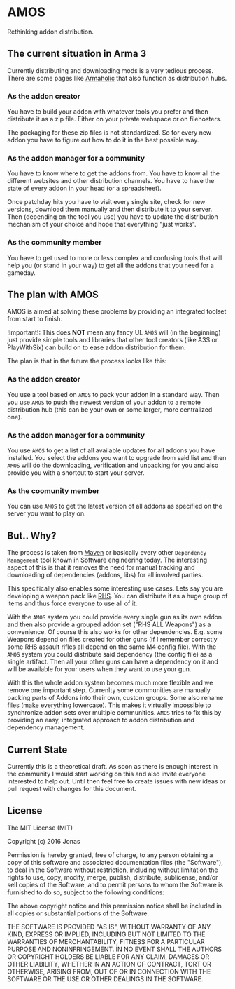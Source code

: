 # AMOS
Rethinking addon distribution.

## The current situation in Arma 3

Currently distributing and downloading mods is a very tedious process.
There are some pages like [Armaholic](http://www.armaholic.com/) that also function as distribution hubs.

### As the addon creator
You have to build your addon with whatever tools you prefer and then distribute it as a zip file. 
Either on your private webspace or on filehosters.

The packaging for these zip files is not standardized. So for every new addon you have to figure out how to do it in the 
best possible way.

### As the addon manager for a community
You have to know where to get the addons from. You have to know all the different websites and other distribution channels. You have
to have the state of every addon in your head (or a spreadsheet).

Once patchday hits you have to visit every single site, check for new versions, download them manually and then distribute it to your server.
Then (depending on the tool you use) you have to update the distribution mechanism of your choice and hope that everything "just works".

### As the community member
You have to get used to more or less complex and confusing tools that will help you (or stand in your way) to get all the addons that you need for a gameday.


## The plan with AMOS

AMOS is aimed at solving these problems by providing an integrated toolset from start to finish.

!Important!: This does **NOT** mean any fancy UI. `AMOS` will (in the beginning) just provide simple tools and libraries that other tool creators
(like A3S or PlayWithSix) can build on to ease addon distribution for them.

The plan is that in the future the process looks like this:

### As the addon creator

You use a tool based on `AMOS` to pack your addon in a standard way.
Then you use `AMOS` to push the newest version of your addon to a remote distribution hub (this can be your own or some larger, 
more centralized one).

### As the addon manager for a community

You use `AMOS` to get a list of all available updates for all addons you have installed.
You select the addons you want to upgrade from said list and then `AMOS` will do the downloading, verification and unpacking for you and also
provide you with a shortcut to start your server.

### As the coomunity member
You can use `AMOS` to get the latest version of all addons as specified on the server you want to play on.

## But.. Why?

The process is taken from [Maven](https://maven.apache.org/) or basically every other `Dependency Management` tool known in Software engineering today.
The interesting aspect of this is that it removes the need for manual tracking and downloading of dependencies (addons, libs) for all involved parties.

This specifically also enables some interesting use cases.
Lets say you are developing a weapon pack like [RHS](http://www.rhsmods.org/). You can distribute it as a huge group of items and thus force
everyone to use all of it.

With the `AMOS` system you could provide every single gun as its own addon and then also provide a grouped addon set ("RHS ALL Weapons") as a convenience.
Of course this also works for other dependencies. E.g. some Weapons depend on files created for other guns (if I remember correctly some RHS assault rifles all depend
on the same M4 config file). With the `AMOS` system you could distribute said dependency (the config file) as a single artifact. Then all your
other guns can have a dependency on it and will be available for your users when they want to use your gun.

With this the whole addon system becomes much more flexible and we remove one important step.
Currenlty some communities are manually packing parts of Addons into their own, custom groups. Some also rename files (make everything lowercase).
This makes it virtually impossible to synchronize addon sets over multiple communities. `AMOS` tries to fix this by providing an easy, integrated
approach to addon distribution and dependency management.

## Current State
Currently this is a theoretical draft. As soon as there is enough interest in the community I would start working on this and also invite everyone interested
to help out. Until then feel free to create issues with new ideas or pull request with changes for this document.


## License
The MIT License (MIT)

Copyright (c) 2016 Jonas

Permission is hereby granted, free of charge, to any person obtaining a copy
of this software and associated documentation files (the "Software"), to deal
in the Software without restriction, including without limitation the rights
to use, copy, modify, merge, publish, distribute, sublicense, and/or sell
copies of the Software, and to permit persons to whom the Software is
furnished to do so, subject to the following conditions:

The above copyright notice and this permission notice shall be included in all
copies or substantial portions of the Software.

THE SOFTWARE IS PROVIDED "AS IS", WITHOUT WARRANTY OF ANY KIND, EXPRESS OR
IMPLIED, INCLUDING BUT NOT LIMITED TO THE WARRANTIES OF MERCHANTABILITY,
FITNESS FOR A PARTICULAR PURPOSE AND NONINFRINGEMENT. IN NO EVENT SHALL THE
AUTHORS OR COPYRIGHT HOLDERS BE LIABLE FOR ANY CLAIM, DAMAGES OR OTHER
LIABILITY, WHETHER IN AN ACTION OF CONTRACT, TORT OR OTHERWISE, ARISING FROM,
OUT OF OR IN CONNECTION WITH THE SOFTWARE OR THE USE OR OTHER DEALINGS IN THE
SOFTWARE.
